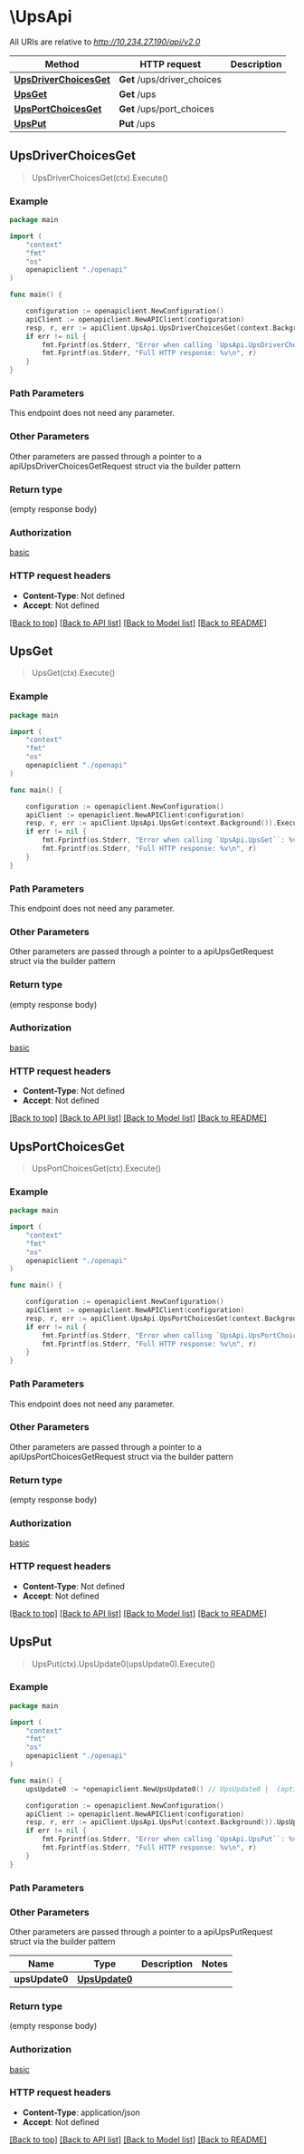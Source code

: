 # \UpsApi

All URIs are relative to *http://10.234.27.190/api/v2.0*

Method | HTTP request | Description
------------- | ------------- | -------------
[**UpsDriverChoicesGet**](UpsApi.md#UpsDriverChoicesGet) | **Get** /ups/driver_choices | 
[**UpsGet**](UpsApi.md#UpsGet) | **Get** /ups | 
[**UpsPortChoicesGet**](UpsApi.md#UpsPortChoicesGet) | **Get** /ups/port_choices | 
[**UpsPut**](UpsApi.md#UpsPut) | **Put** /ups | 



## UpsDriverChoicesGet

> UpsDriverChoicesGet(ctx).Execute()





### Example

```go
package main

import (
    "context"
    "fmt"
    "os"
    openapiclient "./openapi"
)

func main() {

    configuration := openapiclient.NewConfiguration()
    apiClient := openapiclient.NewAPIClient(configuration)
    resp, r, err := apiClient.UpsApi.UpsDriverChoicesGet(context.Background()).Execute()
    if err != nil {
        fmt.Fprintf(os.Stderr, "Error when calling `UpsApi.UpsDriverChoicesGet``: %v\n", err)
        fmt.Fprintf(os.Stderr, "Full HTTP response: %v\n", r)
    }
}
```

### Path Parameters

This endpoint does not need any parameter.

### Other Parameters

Other parameters are passed through a pointer to a apiUpsDriverChoicesGetRequest struct via the builder pattern


### Return type

 (empty response body)

### Authorization

[basic](../README.md#basic)

### HTTP request headers

- **Content-Type**: Not defined
- **Accept**: Not defined

[[Back to top]](#) [[Back to API list]](../README.md#documentation-for-api-endpoints)
[[Back to Model list]](../README.md#documentation-for-models)
[[Back to README]](../README.md)


## UpsGet

> UpsGet(ctx).Execute()



### Example

```go
package main

import (
    "context"
    "fmt"
    "os"
    openapiclient "./openapi"
)

func main() {

    configuration := openapiclient.NewConfiguration()
    apiClient := openapiclient.NewAPIClient(configuration)
    resp, r, err := apiClient.UpsApi.UpsGet(context.Background()).Execute()
    if err != nil {
        fmt.Fprintf(os.Stderr, "Error when calling `UpsApi.UpsGet``: %v\n", err)
        fmt.Fprintf(os.Stderr, "Full HTTP response: %v\n", r)
    }
}
```

### Path Parameters

This endpoint does not need any parameter.

### Other Parameters

Other parameters are passed through a pointer to a apiUpsGetRequest struct via the builder pattern


### Return type

 (empty response body)

### Authorization

[basic](../README.md#basic)

### HTTP request headers

- **Content-Type**: Not defined
- **Accept**: Not defined

[[Back to top]](#) [[Back to API list]](../README.md#documentation-for-api-endpoints)
[[Back to Model list]](../README.md#documentation-for-models)
[[Back to README]](../README.md)


## UpsPortChoicesGet

> UpsPortChoicesGet(ctx).Execute()



### Example

```go
package main

import (
    "context"
    "fmt"
    "os"
    openapiclient "./openapi"
)

func main() {

    configuration := openapiclient.NewConfiguration()
    apiClient := openapiclient.NewAPIClient(configuration)
    resp, r, err := apiClient.UpsApi.UpsPortChoicesGet(context.Background()).Execute()
    if err != nil {
        fmt.Fprintf(os.Stderr, "Error when calling `UpsApi.UpsPortChoicesGet``: %v\n", err)
        fmt.Fprintf(os.Stderr, "Full HTTP response: %v\n", r)
    }
}
```

### Path Parameters

This endpoint does not need any parameter.

### Other Parameters

Other parameters are passed through a pointer to a apiUpsPortChoicesGetRequest struct via the builder pattern


### Return type

 (empty response body)

### Authorization

[basic](../README.md#basic)

### HTTP request headers

- **Content-Type**: Not defined
- **Accept**: Not defined

[[Back to top]](#) [[Back to API list]](../README.md#documentation-for-api-endpoints)
[[Back to Model list]](../README.md#documentation-for-models)
[[Back to README]](../README.md)


## UpsPut

> UpsPut(ctx).UpsUpdate0(upsUpdate0).Execute()





### Example

```go
package main

import (
    "context"
    "fmt"
    "os"
    openapiclient "./openapi"
)

func main() {
    upsUpdate0 := *openapiclient.NewUpsUpdate0() // UpsUpdate0 |  (optional)

    configuration := openapiclient.NewConfiguration()
    apiClient := openapiclient.NewAPIClient(configuration)
    resp, r, err := apiClient.UpsApi.UpsPut(context.Background()).UpsUpdate0(upsUpdate0).Execute()
    if err != nil {
        fmt.Fprintf(os.Stderr, "Error when calling `UpsApi.UpsPut``: %v\n", err)
        fmt.Fprintf(os.Stderr, "Full HTTP response: %v\n", r)
    }
}
```

### Path Parameters



### Other Parameters

Other parameters are passed through a pointer to a apiUpsPutRequest struct via the builder pattern


Name | Type | Description  | Notes
------------- | ------------- | ------------- | -------------
 **upsUpdate0** | [**UpsUpdate0**](UpsUpdate0.md) |  | 

### Return type

 (empty response body)

### Authorization

[basic](../README.md#basic)

### HTTP request headers

- **Content-Type**: application/json
- **Accept**: Not defined

[[Back to top]](#) [[Back to API list]](../README.md#documentation-for-api-endpoints)
[[Back to Model list]](../README.md#documentation-for-models)
[[Back to README]](../README.md)

